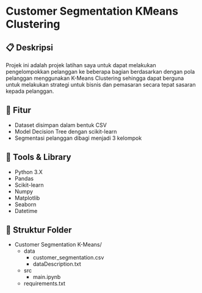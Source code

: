 # Customer Segmentation KMeans Clustering

## 📋 Deskripsi
Projek ini adalah projek latihan saya untuk dapat melakukan pengelompokkan pelanggan ke beberapa bagian berdasarkan dengan pola pelanggan menggunakan K-Means Clustering sehingga dapat berguna untuk melakukan strategi untuk bisnis dan pemasaran secara tepat sasaran kepada pelanggan.

## 🚀 Fitur
- Dataset disimpan dalam bentuk CSV
- Model Decision Tree dengan scikit-learn
- Segmentasi pelanggan dibagi menjadi 3 kelompok

## 🧠 Tools & Library
- Python 3.X
- Pandas
- Scikit-learn
- Numpy
- Matplotlib
- Seaborn
- Datetime

## 📁 Struktur Folder
- Customer Segmentation K-Means/
  - data
      - customer_segmentation.csv
      - dataDescription.txt
  - src
      - main.ipynb
  - requirements.txt

